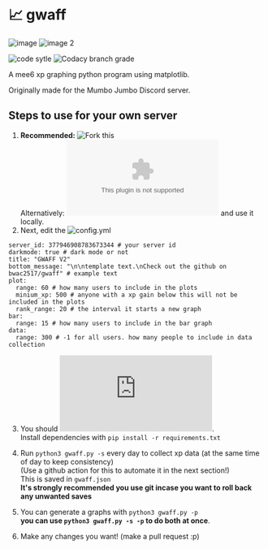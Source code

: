 # 📈 gwaff
![image](https://i.imgur.com/KLeOwEM.png "Demo image") ![image 2](https://i.imgur.com/u4zb68g.png "Demo image 2")



![code sytle](https://img.shields.io/badge/code%20style-black-black?style=flat-square) ![Codacy branch grade](https://img.shields.io/codacy/grade/ca5609bf92774f9ea1d6b55cbea6dfed/master?style=flat-square)

A mee6 xp graphing python program using matplotlib.

Originally made for the Mumbo Jumbo Discord server.

## Steps to use for your own server
1. **Recommended:** ![Fork this](https://github.com/bwac2517/gwaff/fork)  
Alternatively: ![download it](https://github.com/bwac2517/gwaff/archive/master.zip) and use it locally.
2. Next, edit the ![config.yml](https://github.com/bwac2517/gwaff/blob/master/config.yml)
```
server_id: 377946908783673344 # your server id
darkmode: true # dark mode or not
title: "GWAFF V2"
bottom_message: "\n\ntemplate text.\nCheck out the github on bwac2517/gwaff" # example text
plot:
  range: 60 # how many users to include in the plots
  minium_xp: 500 # anyone with a xp gain below this will not be included in the plots
  rank_range: 20 # the interval it starts a new graph
bar:
  range: 15 # how many users to include in the bar graph
data:
  range: 300 # -1 for all users. how many people to include in data collection
```
3. You should ![make a venv](https://docs.python.org/3/library/venv.html).  
Install dependencies with `pip install -r requirements.txt`
4. Run `python3 gwaff.py -s` every day to collect xp data (at the same time of day to keep consistency)  
(Use a github action for this to automate it in the next section!)  
This is saved in `gwaff.json`  
**It's strongly recommended you use git incase you want to roll back any unwanted saves**

5. You can generate a graphs with `python3 gwaff.py -p`  
**you can use `python3 gwaff.py -s -p` to do both at once**. 

6. Make any changes you want! (make a pull request :p)
